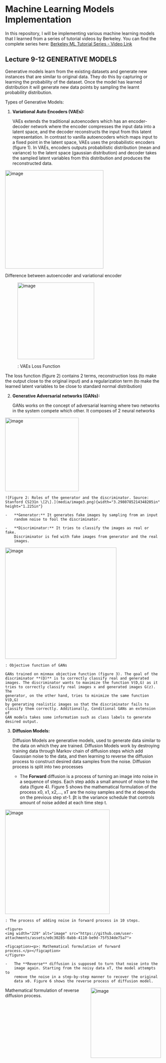 # Machine Learning Models Implementation

In this repository, I will be implementing various machine learning models that I learned from a series of tutorial videos by Berkeley. You can find the complete series here: [Berkeley ML Tutorial Series - Video Link](https://www.youtube.com/watch?v=Q3fqoJ41g6U&list=PLzWRmD0Vi2KVsrCqA4VnztE4t71KnTnP5)

## Lecture 9-12 GENERATIVE MODELS

Generative models learn from the existing datasets and generate new
instances that are similar to original data. They do this by capturing
or learning the probability of the dataset. Once the model has learned
distribution it will generate new data points by sampling the learnt
probability distribution.

Types of Generative Models:

1.  **Variational Auto Encoders (VAEs):**

    VAEs extends the traditional autoencoders which has an encoder-decoder
    network where the encoder compresses the input data into a latent space,
    and the decoder reconstructs the input from this latent representation.
    In contrast to vanilla autoencoders which maps input to a fixed point in
    the latent space, VAEs uses the probabilistic encoders (figure 1). In
    VAEs, encoders outputs probabilistic distribution (mean and variance) to
    the latent space (gaussian distribution) and decoder takes the sampled
    latent variables from this distribution and produces the reconstructed
    data.

<img align="center" width="318" alt="image" src="https://github.com/user-attachments/assets/cd14f4c1-79e9-49c9-b100-c1d629e83780">
<p>Difference between autoencoder and variational encoder</p>



<figure>
<img width="248" alt="image" src="https://github.com/user-attachments/assets/db382beb-de33-47ee-87b1-e62ff6f355e2">

<figcaption><p>: VAEs Loss Function</p></figcaption>
</figure>
    The loss function (figure 2) contains 2 terms, reconstruction loss (to
    make the output close to the original input) and a regularization term
    (to make the learned latent variables to be close to standard normal
    distribution)

2.  **Generative Adversarial networks (GANs):**

    GANs works on the concept of adversarial learning where two networks in
    the system compete which other. It composes of 2 neural networks
<img width="238" alt="image" src="https://github.com/user-attachments/assets/f326040a-8f24-43b2-beea-1035370a994e">

    ![Figure 2: Roles of the generator and the discriminator. Source:
    Stanford CS231n \[2\].](media/image3.png){width="3.2980785214348205in"
    height="1.225in"}

    -   **Generator:** It generates fake images by sampling from an input
        random noise to fool the discriminator.

    -   **Discriminator:** It tries to classify the images as real or fake.
        Discriminator is fed with fake images from generator and the real
        images.
<img width="360" alt="image" src="https://github.com/user-attachments/assets/696a5191-7be4-4b3a-9bb9-9c4a81186080">

    : Objective function of GANs

    GANs trained on minmax objective function (figure 3). The goal of the
    discriminator **(D)** is to correctly classify real and generated
    images. The discriminator wants to maximize the function V(D,G) as it
    tries to correctly classify real images x and generated images G(z). The
    generator, on the other hand, tries to minimize the same function V(D,G)
    by generating realistic images so that the discriminator fails to
    classify them correctly. Additionally, Conditional GANs an extension of
    GAN models takes some information such as class labels to generate
    desired output.

3.  **Diffusion Models:**

    Diffusion Models are generative models, used to generate data similar to
    the data on which they are trained. Diffusion Models work by destroying
    training data through Markov chain of diffusion steps which add Gaussian
    noise to the data, and then learning to reverse the diffusion process to
    construct desired data samples from the noise. Diffusion process is
    split into two processes

    -   The **Forward** diffusion is a process of turning an image into
        noise in a sequence of steps. Each step adds a small amount of noise
        to the data (figure 4). Figure 5 shows the mathematical formulation
        of the process x0, x1, x2,..., xT are the noisy samples and the xt
        depends on the previous step xt-1. βt​ is the variance schedule that
        controls amount of noise added at each time step t.
<img width="338" alt="image" src="https://github.com/user-attachments/assets/1e24ebbc-c664-47b9-a126-0965399c936d">


    : The process of adding noise in forward process in 10 steps.

    <figure>
    <img width="229" alt="image" src="https://github.com/user-attachments/assets/e0c30285-0abb-4110-be9d-75f534de75a7">

    <figcaption><p>: Mathematical formulation of forward
    process.</p></figcaption>
    </figure>

    -   The **Reverse** diffusion is supposed to turn that noise into the
        image again. Starting from the noisy data xT​, the model attempts to
        remove the noise in a step-by-step manner to recover the original
        data x0. Figure 6 shows the reverse process of diffusion model.
<img align="right" width="227" alt="image" src="https://github.com/user-attachments/assets/a1737496-ef84-4e5f-ba06-deb6fe9ebc13">
Mathematical formulation of reverse diffusion process.
